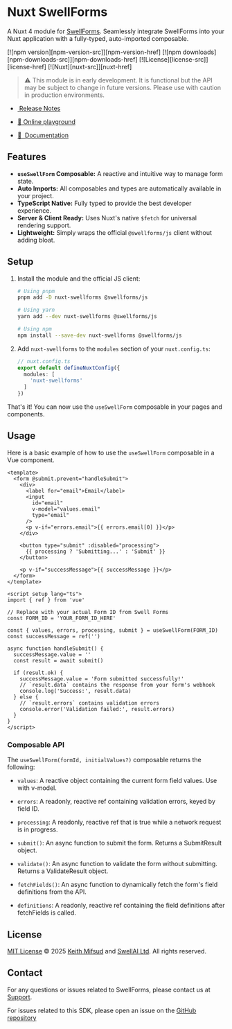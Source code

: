 # Nuxt SwellForms

A Nuxt 4 module for [SwellForms](https://swellforms.com). Seamlessly integrate SwellForms into your Nuxt application
with a fully-typed, auto-imported composable.

[![npm version][npm-version-src]][npm-version-href]
[![npm downloads][npm-downloads-src]][npm-downloads-href]
[![License][license-src]][license-href]
[![Nuxt][nuxt-src]][nuxt-href]

> ⚠
> This module is in early development. It is functional but the API may be subject to change in future versions. Please
> use with caution in production environments.


- [&nbsp;Release Notes](/CHANGELOG.md)

- [🏀 Online playground](https://stackblitz.com/github/SwellForms/nuxt-swellforms?file=playground%2Fapp.vue)
- [📖 &nbsp;Documentation](https://swellforms.com/learn)

## Features

- **`useSwellForm` Composable:** A reactive and intuitive way to manage form state.
- **Auto Imports:** All composables and types are automatically available in your project.
- **TypeScript Native:** Fully typed to provide the best developer experience.
- **Server & Client Ready:** Uses Nuxt's native `$fetch` for universal rendering support.
- **Lightweight:** Simply wraps the official `@swellforms/js` client without adding bloat.

## Setup

1.  Install the module and the official JS client:

    ```bash
    # Using pnpm
    pnpm add -D nuxt-swellforms @swellforms/js

    # Using yarn
    yarn add --dev nuxt-swellforms @swellforms/js

    # Using npm
    npm install --save-dev nuxt-swellforms @swellforms/js
    ```

2.  Add `nuxt-swellforms` to the `modules` section of your `nuxt.config.ts`:

    ```ts
    // nuxt.config.ts
    export default defineNuxtConfig({
      modules: [
        'nuxt-swellforms'
      ]
    })
    ```

That's it! You can now use the `useSwellForm` composable in your pages and components.

## Usage

Here is a basic example of how to use the `useSwellForm` composable in a Vue component.

```vue
<template>
  <form @submit.prevent="handleSubmit">
    <div>
      <label for="email">Email</label>
      <input 
        id="email"
        v-model="values.email" 
        type="email"
      />
      <p v-if="errors.email">{{ errors.email[0] }}</p>
    </div>

    <button type="submit" :disabled="processing">
      {{ processing ? 'Submitting...' : 'Submit' }}
    </button>

    <p v-if="successMessage">{{ successMessage }}</p>
  </form>
</template>

<script setup lang="ts">
import { ref } from 'vue'

// Replace with your actual Form ID from Swell Forms
const FORM_ID = 'YOUR_FORM_ID_HERE' 

const { values, errors, processing, submit } = useSwellForm(FORM_ID)
const successMessage = ref('')

async function handleSubmit() {
  successMessage.value = ''
  const result = await submit()

  if (result.ok) {
    successMessage.value = 'Form submitted successfully!'
    // `result.data` contains the response from your form's webhook
    console.log('Success:', result.data) 
  } else {
    // `result.errors` contains validation errors
    console.error('Validation failed:', result.errors)
  }
}
</script>
```

### Composable API
The `useSwellForm(formId, initialValues?)` composable returns the following:

- `values`: A reactive object containing the current form field values. Use with v-model.

- `errors`: A readonly, reactive ref containing validation errors, keyed by field ID.

- `processing`: A readonly, reactive ref that is true while a network request is in progress.

- `submit()`: An async function to submit the form. Returns a SubmitResult object.

- `validate()`: An async function to validate the form without submitting. Returns a ValidateResult object.

- `fetchFields()`: An async function to dynamically fetch the form's field definitions from the API.

- `definitions`: A readonly, reactive ref containing the field definitions after fetchFields is called.
## License
[MIT License](./LICENSE) © 2025 [Keith Mifsud](https://keith-mifsud.me) and [SwellAI Ltd](https://swellai.ltd). All rights reserved.


## Contact
For any questions or issues related to SwellForms, please contact us at [Support](mailto:support@swellforms.com).

For issues related to this SDK, please open an issue on the [GitHub repository](https://github.com/SwellForms/nuxt-swellforms)


